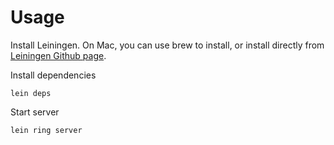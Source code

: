 # Usage

Install Leiningen. On Mac, you can use brew to install, or install directly
from [Leiningen Github page](https://github.com/technomancy/leiningen).

Install dependencies

    lein deps

Start server

    lein ring server

